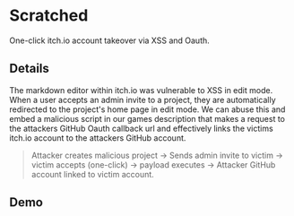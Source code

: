 # Scratched
One-click itch.io account takeover via XSS and Oauth.

## Details
The markdown editor within itch.io was vulnerable to XSS in edit mode. When a user accepts an admin invite to a project, they are automatically redirected to the project's home page in edit mode. We can abuse this and embed a malicious script in our games description that makes a request to the attackers GitHub Oauth callback url and effectively links the victims itch.io account to the attackers GitHub account.

> Attacker creates malicious project -> Sends admin invite to victim -> victim accepts (one-click) -> payload executes -> Attacker GitHub account linked to victim account.
## Demo

